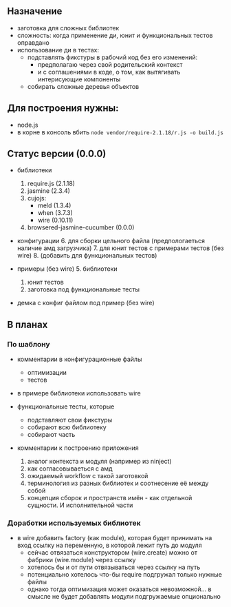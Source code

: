 ## Назначение

+ заготовка для сложных библиотек
+ сложность: когда применение ди, юнит и функциональных тестов оправдано
+ использование ди в тестах:
    - подставлять фикстуры в рабочий код без его изменений:
        * предполагаю через свой родительский контекст
        * и с соглашениями в коде, о том, как вытягивать интерисующие компоненты
    - собирать сложные деревья объектов



## Для построения нужны:

* node.js
* в корне в консоль вбить `node vendor/require-2.1.18/r.js -o build.js`



## Статус версии (0.0.0)

- библиотеки
    1. require.js (2.1.18)
    2. jasmine (2.3.4) 
    3. cujojs:
        + meld (1.3.4)
        + when (3.7.3)
        + wire (0.10.11)    
    4. browsered-jasmine-cucumber (0.0.0)
  
- конфигурации
    6. для сборки цельного файла (предпологаеться наличие амд загрузчика)
    7. для юнит тестов с примерами тестов (без wire)
    8. (добавить для функциональных тестов)
     
- примеры (без wire)
    5. библиотеки 
    1. юнит тестов
    2. заготовка под функциональные тесты   
        
- демка с конфиг файлом под пример (без wire)


## В планах

### По шаблону

+ комментарии в конфигурационные файлы
    - оптимизации
    - тестов

+ в примере библиотеки использовать wire

+ функциональные тесты, которые
    - подставляют свои фикстуры
    - собирают всю библиотеку
    - собирают часть

+ комментарии к построению приложения
    1. аналог контекста и модуля (например из ninject)
    2. как согласовываеться с амд
    3. ожидаемый workflow с такой заготовкой
    4. терминология из разных библиотек и соотнесение её между собой
    5. концепция сборок и пространств имён - как отдельной сущности. И исполнительной части
    



### Доработки используемых библиотек

+ в wire добавить factory (как module), которая будет принимать на вход ссылку на переменную, в которой лежит путь до модуля
    - сейчас отвязаться конструктором (wire.create) можно от фабрики (wire.module) через ссылку
    - хотелось бы и от пути отвязываться через ссылку на путь
    - потенциально хотелось что-бы require подгружал только нужные файлы
    - однако тогда оптимизация может оказаться невозможной... в смысле не будет добавлять модули подгружаемые опционально